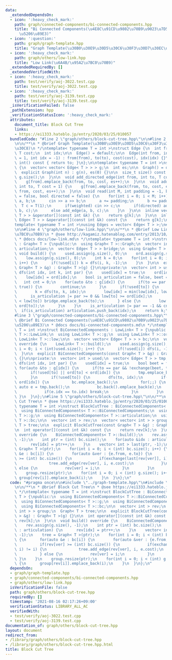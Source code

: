 ```yaml
---
data:
  _extendedDependsOn:
  - icon: ':heavy_check_mark:'
    path: graph/connected-components/bi-connected-components.hpp
    title: "Bi Connected Components(\u4E8C\u91CD\u9802\u70B9\u9023\u7D50\u6210\u5206\
      \u5206\u89E3)"
  - icon: ':question:'
    path: graph/graph-template.hpp
    title: "Graph Template(\u30B0\u30E9\u30D5\u30C6\u30F3\u30D7\u30EC\u30FC\u30C8)"
  - icon: ':heavy_check_mark:'
    path: graph/others/low-link.hpp
    title: "Low Link(\u6A4B/\u95A2\u7BC0\u70B9)"
  _extendedRequiredBy: []
  _extendedVerifiedWith:
  - icon: ':heavy_check_mark:'
    path: test/verify/aoj-3022.test.cpp
    title: test/verify/aoj-3022.test.cpp
  - icon: ':heavy_check_mark:'
    path: test/verify/aoj-3139.test.cpp
    title: test/verify/aoj-3139.test.cpp
  _isVerificationFailed: false
  _pathExtension: hpp
  _verificationStatusIcon: ':heavy_check_mark:'
  attributes:
    document_title: Block Cut Tree
    links:
    - https://ei1333.hateblo.jp/entry/2020/03/25/010057
  bundledCode: "#line 2 \"graph/others/block-cut-tree.hpp\"\n\n#line 2 \"graph/graph-template.hpp\"\
    \n\n/**\n * @brief Graph Template(\u30B0\u30E9\u30D5\u30C6\u30F3\u30D7\u30EC\u30FC\
    \u30C8)\n */\ntemplate< typename T = int >\nstruct Edge {\n  int from, to;\n \
    \ T cost;\n  int idx;\n\n  Edge() = default;\n\n  Edge(int from, int to, T cost\
    \ = 1, int idx = -1) : from(from), to(to), cost(cost), idx(idx) {}\n\n  operator\
    \ int() const { return to; }\n};\n\ntemplate< typename T = int >\nstruct Graph\
    \ {\n  vector< vector< Edge< T > > > g;\n  int es;\n\n  Graph() = default;\n\n\
    \  explicit Graph(int n) : g(n), es(0) {}\n\n  size_t size() const {\n    return\
    \ g.size();\n  }\n\n  void add_directed_edge(int from, int to, T cost = 1) {\n\
    \    g[from].emplace_back(from, to, cost, es++);\n  }\n\n  void add_edge(int from,\
    \ int to, T cost = 1) {\n    g[from].emplace_back(from, to, cost, es);\n    g[to].emplace_back(to,\
    \ from, cost, es++);\n  }\n\n  void read(int M, int padding = -1, bool weighted\
    \ = false, bool directed = false) {\n    for(int i = 0; i < M; i++) {\n      int\
    \ a, b;\n      cin >> a >> b;\n      a += padding;\n      b += padding;\n    \
    \  T c = T(1);\n      if(weighted) cin >> c;\n      if(directed) add_directed_edge(a,\
    \ b, c);\n      else add_edge(a, b, c);\n    }\n  }\n\n  inline vector< Edge<\
    \ T > > &operator[](const int &k) {\n    return g[k];\n  }\n\n  inline const vector<\
    \ Edge< T > > &operator[](const int &k) const {\n    return g[k];\n  }\n};\n\n\
    template< typename T = int >\nusing Edges = vector< Edge< T > >;\n#line 2 \"graph/others/low-link.hpp\"\
    \n\n#line 4 \"graph/others/low-link.hpp\"\n\n/**\n * @brief Low Link(\u6A4B/\u95A2\
    \u7BC0\u70B9)\n * @see http://kagamiz.hatenablog.com/entry/2013/10/05/005213\n\
    \ * @docs docs/low-link.md\n */\ntemplate< typename T = int >\nstruct LowLink\
    \ : Graph< T > {\npublic:\n  using Graph< T >::Graph;\n  vector< int > ord, low,\
    \ articulation;\n  vector< Edge< T > > bridge;\n  using Graph< T >::g;\n\n  virtual\
    \ void build() {\n    used.assign(g.size(), 0);\n    ord.assign(g.size(), 0);\n\
    \    low.assign(g.size(), 0);\n    int k = 0;\n    for(int i = 0; i < (int) g.size();\
    \ i++) {\n      if(!used[i]) k = dfs(i, k, -1);\n    }\n  }\n\n  explicit LowLink(const\
    \ Graph< T > &g) : Graph< T >(g) {}\n\nprivate:\n  vector< int > used;\n\n  int\
    \ dfs(int idx, int k, int par) {\n    used[idx] = true;\n    ord[idx] = k++;\n\
    \    low[idx] = ord[idx];\n    bool is_articulation = false, beet = false;\n \
    \   int cnt = 0;\n    for(auto &to : g[idx]) {\n      if(to == par && !exchange(beet,\
    \ true)) {\n        continue;\n      }\n      if(!used[to]) {\n        ++cnt;\n\
    \        k = dfs(to, k, idx);\n        low[idx] = min(low[idx], low[to]);\n  \
    \      is_articulation |= par >= 0 && low[to] >= ord[idx];\n        if(ord[idx]\
    \ < low[to]) bridge.emplace_back(to);\n      } else {\n        low[idx] = min(low[idx],\
    \ ord[to]);\n      }\n    }\n    is_articulation |= par == -1 && cnt > 1;\n  \
    \  if(is_articulation) articulation.push_back(idx);\n    return k;\n  }\n};\n\
    #line 3 \"graph/connected-components/bi-connected-components.hpp\"\n\n/**\n *\
    \ @brief Bi Connected Components(\u4E8C\u91CD\u9802\u70B9\u9023\u7D50\u6210\u5206\
    \u5206\u89E3)\n * @docs docs/bi-connected-components.md\n */\ntemplate< typename\
    \ T = int >\nstruct BiConnectedComponents : LowLink< T > {\npublic:\n  using LowLink<\
    \ T >::LowLink;\n  using LowLink< T >::g;\n  using LowLink< T >::ord;\n  using\
    \ LowLink< T >::low;\n\n  vector< vector< Edge< T > > > bc;\n\n  void build()\
    \ override {\n    LowLink< T >::build();\n    used.assign(g.size(), 0);\n    for(int\
    \ i = 0; i < (int)used.size(); i++) {\n      if(!used[i]) dfs(i, -1);\n    }\n\
    \  }\n\n  explicit BiConnectedComponents(const Graph< T > &g) : Graph< T >(g)\
    \ {}\n\nprivate:\n  vector< int > used;\n  vector< Edge< T > > tmp;\n\n  void\
    \ dfs(int idx, int par) {\n    used[idx] = true;\n    bool beet = false;\n   \
    \ for(auto &to : g[idx]) {\n      if(to == par && !exchange(beet, true)) continue;\n\
    \      if(!used[to] || ord[to] < ord[idx]) {\n        tmp.emplace_back(to);\n\
    \      }\n      if(!used[to]) {\n        dfs(to, idx);\n        if(low[to] >=\
    \ ord[idx]) {\n          bc.emplace_back();\n          for(;;) {\n           \
    \ auto e = tmp.back();\n            bc.back().emplace_back(e);\n            tmp.pop_back();\n\
    \            if(e.idx == to.idx) break;\n          }\n        }\n      }\n   \
    \ }\n  }\n};\n#line 5 \"graph/others/block-cut-tree.hpp\"\n\n/**\n * @brief Block\
    \ Cut Tree\n * @see https://ei1333.hateblo.jp/entry/2020/03/25/010057\n */\ntemplate<\
    \ typename T = int >\nstruct BlockCutTree : BiConnectedComponents< T > {\npublic:\n\
    \  using BiConnectedComponents< T >::BiConnectedComponents;\n  using BiConnectedComponents<\
    \ T >::g;\n  using BiConnectedComponents< T >::articulation;\n  using BiConnectedComponents<\
    \ T >::bc;\n\n  vector< int > rev;\n  vector< vector< int > > group;\n  Graph<\
    \ T > tree;\n\n  explicit BlockCutTree(const Graph< T > &g) : Graph< T >(g) {}\n\
    \n  int operator[](const int &k) const {\n    return rev[k];\n  }\n\n  void build()\
    \ override {\n    BiConnectedComponents< T >::build();\n    rev.assign(g.size(),\
    \ -1);\n    int ptr = (int) bc.size();\n    for(auto &idx : articulation) {\n\
    \      rev[idx] = ptr++;\n    }\n    vector< int > last(ptr, -1);\n    tree =\
    \ Graph< T >(ptr);\n    for(int i = 0; i < (int) bc.size(); i++) {\n      for(auto\
    \ &e : bc[i]) {\n        for(auto &ver : {e.from, e.to}) {\n          if(rev[ver]\
    \ >= (int) bc.size()) {\n            if(exchange(last[rev[ver]], i) != i) {\n\
    \              tree.add_edge(rev[ver], i, e.cost);\n            }\n          }\
    \ else {\n            rev[ver] = i;\n          }\n        }\n      }\n    }\n\
    \    group.resize(ptr);\n    for(int i = 0; i < (int) g.size(); i++) {\n     \
    \ group[rev[i]].emplace_back(i);\n    }\n  }\n};\n"
  code: "#pragma once\n\n#include \"../graph-template.hpp\"\n#include \"../connected-components/bi-connected-components.hpp\"\
    \n\n/**\n * @brief Block Cut Tree\n * @see https://ei1333.hateblo.jp/entry/2020/03/25/010057\n\
    \ */\ntemplate< typename T = int >\nstruct BlockCutTree : BiConnectedComponents<\
    \ T > {\npublic:\n  using BiConnectedComponents< T >::BiConnectedComponents;\n\
    \  using BiConnectedComponents< T >::g;\n  using BiConnectedComponents< T >::articulation;\n\
    \  using BiConnectedComponents< T >::bc;\n\n  vector< int > rev;\n  vector< vector<\
    \ int > > group;\n  Graph< T > tree;\n\n  explicit BlockCutTree(const Graph< T\
    \ > &g) : Graph< T >(g) {}\n\n  int operator[](const int &k) const {\n    return\
    \ rev[k];\n  }\n\n  void build() override {\n    BiConnectedComponents< T >::build();\n\
    \    rev.assign(g.size(), -1);\n    int ptr = (int) bc.size();\n    for(auto &idx\
    \ : articulation) {\n      rev[idx] = ptr++;\n    }\n    vector< int > last(ptr,\
    \ -1);\n    tree = Graph< T >(ptr);\n    for(int i = 0; i < (int) bc.size(); i++)\
    \ {\n      for(auto &e : bc[i]) {\n        for(auto &ver : {e.from, e.to}) {\n\
    \          if(rev[ver] >= (int) bc.size()) {\n            if(exchange(last[rev[ver]],\
    \ i) != i) {\n              tree.add_edge(rev[ver], i, e.cost);\n            }\n\
    \          } else {\n            rev[ver] = i;\n          }\n        }\n     \
    \ }\n    }\n    group.resize(ptr);\n    for(int i = 0; i < (int) g.size(); i++)\
    \ {\n      group[rev[i]].emplace_back(i);\n    }\n  }\n};\n"
  dependsOn:
  - graph/graph-template.hpp
  - graph/connected-components/bi-connected-components.hpp
  - graph/others/low-link.hpp
  isVerificationFile: false
  path: graph/others/block-cut-tree.hpp
  requiredBy: []
  timestamp: '2021-08-16 02:17:26+09:00'
  verificationStatus: LIBRARY_ALL_AC
  verifiedWith:
  - test/verify/aoj-3022.test.cpp
  - test/verify/aoj-3139.test.cpp
documentation_of: graph/others/block-cut-tree.hpp
layout: document
redirect_from:
- /library/graph/others/block-cut-tree.hpp
- /library/graph/others/block-cut-tree.hpp.html
title: Block Cut Tree
---
```

